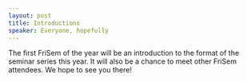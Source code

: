 ```yaml
---
layout: post
title: Introductions
speaker: Everyone, hopefully
---
```


The first FriSem of the year will be an introduction to the format of the seminar series this year. It will also be a chance to meet other FriSem attendees. We hope to see you there!
